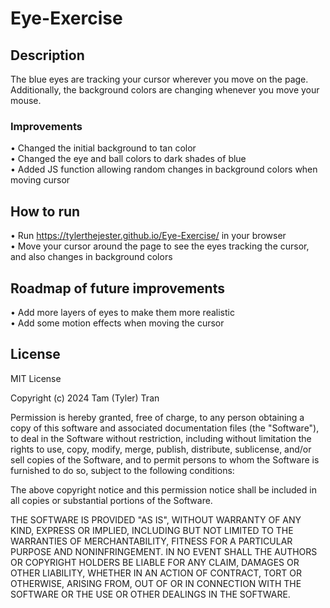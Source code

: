 # Eye-Exercise

## Description

The blue eyes are tracking your cursor wherever you move on the page. Additionally, the background colors are changing whenever you move your mouse.

### Improvements

• Changed the initial background to tan color <br />
• Changed the eye and ball colors to dark shades of blue <br />
• Added JS function allowing random changes in background colors when moving cursor <br />

## How to run
• Run https://tylerthejester.github.io/Eye-Exercise/ in your browser <br />
• Move your cursor around the page to see the eyes tracking the cursor, and also changes in background colors

## Roadmap of future improvements
• Add more layers of eyes to make them more realistic <br />
• Add some motion effects when moving the cursor

## License

MIT License

Copyright (c) 2024 Tam (Tyler) Tran

Permission is hereby granted, free of charge, to any person obtaining a copy
of this software and associated documentation files (the "Software"), to deal
in the Software without restriction, including without limitation the rights
to use, copy, modify, merge, publish, distribute, sublicense, and/or sell
copies of the Software, and to permit persons to whom the Software is
furnished to do so, subject to the following conditions:

The above copyright notice and this permission notice shall be included in all
copies or substantial portions of the Software.

THE SOFTWARE IS PROVIDED "AS IS", WITHOUT WARRANTY OF ANY KIND, EXPRESS OR
IMPLIED, INCLUDING BUT NOT LIMITED TO THE WARRANTIES OF MERCHANTABILITY,
FITNESS FOR A PARTICULAR PURPOSE AND NONINFRINGEMENT. IN NO EVENT SHALL THE
AUTHORS OR COPYRIGHT HOLDERS BE LIABLE FOR ANY CLAIM, DAMAGES OR OTHER
LIABILITY, WHETHER IN AN ACTION OF CONTRACT, TORT OR OTHERWISE, ARISING FROM,
OUT OF OR IN CONNECTION WITH THE SOFTWARE OR THE USE OR OTHER DEALINGS IN THE
SOFTWARE.
